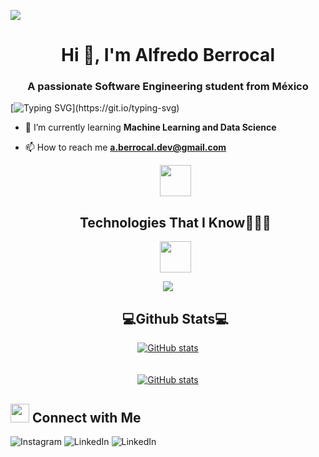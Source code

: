 ![](https://komarev.com/ghpvc/?username=Berrocal0406&style=flat&color=blue)

<h1 align="center">Hi 👋, I'm Alfredo Berrocal</h1>
<h3 align="center">A passionate Software Engineering student from México</h3>

[![Typing SVG](https://readme-typing-svg.herokuapp.com?font=Robot-Bold&size=30&color=4183c4&center=true&vCenter=true&width=900&height=110&lines=Software+Engineering+Student;ML+Enthusiast;Web+Developer;A+Good+Person+!)](https://git.io/typing-svg)

- 🌱 I’m currently learning **Machine Learning and Data Science**

- 📫 How to reach me **a.berrocal.dev@gmail.com**


<div id="user-content-toc">
<ul align="center">
<summary>
<picture>
<img src="https://github.com/7oSkaaa/7oSkaaa/blob/main/Images/Programming_Languages.gif?raw=true" width="50px">
</picture>
<h2 class="text">Technologies That I Know👨🏻‍💻</h2>
<picture>
<img src="https://github.com/7oSkaaa/7oSkaaa/blob/main/Images/Programming_Languages.gif?raw=true" width="50px">
</picture>
</summary>
</ul>
</div>

<p align="center">
<a href="https://skillicons.dev">
<img src="https://skillicons.dev/icons?i=py,cpp,html,css,bootstrap,js,mysql,laravel,notion,discord,figma,visualstudio,vscode,git,github&perline=14" />
</a>
</p>

<div id="user-content-toc">
<ul align="center">
<h2 class="text">💻Github Stats💻</h2>
</ul>
</div>
<p align="center">
<a href="https://github.com/Berrocal0406">
<img src="https://github-readme-stats.vercel.app/api?username=Berrocal0406&rank_icon=github&theme=dark" alt="GitHub stats">
</a>
<br>
<br>
<br>
<a href="https://github.com/Berrocal0406">
<img src="https://github-readme-stats.vercel.app/api/top-langs/?username=Berrocal0406&layout=pie&theme=dark" alt="GitHub stats">
</a>     
</p>

## <img src="https://media.giphy.com/media/LnQjpWaON8nhr21vNW/giphy.gif" width='30'> <b>Connect with Me</b>
<div>
<a href="https://www.instagram.com/alfredobch.04/"style="text-decoration: none;">
<img src="https://img.shields.io/badge/Instagram-%23E4405F.svg?style=for-the-badge&logo=Instagram&logoColor=white" alt="Instagram">
</a>
<a href="" style="text-decoration: none;">
<img src="https://img.shields.io/badge/linkedin-%230077B5.svg?style=for-the-badge&logo=linkedin&logoColor=white" alt="LinkedIn">
</a>
<a href="" style="text-decoration: none;">
<img src="https://img.shields.io/badge/website-4183c4?style=for-the-badge&logo=About.me&logoColor=white" alt="LinkedIn">
</a>
</div>

